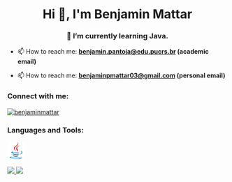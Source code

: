

 <h1 align="center">Hi 👋, I'm Benjamin Mattar</h1>
<h3 align="center">🌱 I’m currently learning Java.</h3>

- 📫 How to reach me: **benjamin.pantoja@edu.pucrs.br (academic email)**

- 📫 How to reach me: **benjaminpmattar03@gmail.com (personal email)**

<h3 align="left">Connect with me:</h3>
<p align="left">
<a href="https://instagram.com/benjaminmattar" target="blank"><img align="center" src="https://raw.githubusercontent.com/rahuldkjain/github-profile-readme-generator/master/src/images/icons/Social/instagram.svg" alt="benjaminmattar" height="30" width="40" /></a>
</p>

<h3 align="left">Languages and Tools:</h3>
<p align="left"> <a href="https://www.java.com" target="_blank" rel="noreferrer"> <img src="https://raw.githubusercontent.com/devicons/devicon/master/icons/java/java-original.svg" alt="java" width="40" height="40"/> </a> </p>
<div>
   <a href="https://github.com/benjaminmattar">
     <img height= "167em" src="https://github-readme-stats.vercel.app/api?username=benjaminmattar&show_icons=true&theme=github_dark"/>
     <img height= "167em" src="https://github-readme-stats.vercel.app/api/top-langs/?username=benjaminmattar&layout=compact&theme=github_dark"/>
</div>
  
 
 
  
